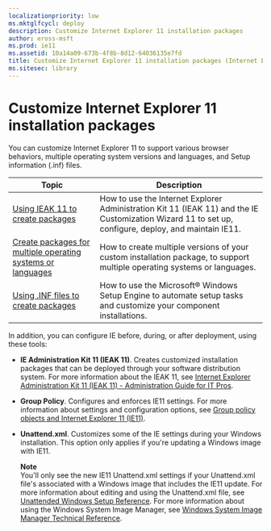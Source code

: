 ```yaml
---
localizationpriority: low
ms.mktglfcycl: deploy
description: Customize Internet Explorer 11 installation packages
author: eross-msft
ms.prod: ie11
ms.assetid: 10a14a09-673b-4f8b-8d12-64036135e7fd
title: Customize Internet Explorer 11 installation packages (Internet Explorer 11 for IT Pros)
ms.sitesec: library
---
```



# Customize Internet Explorer 11 installation packages
You can customize Internet Explorer 11 to support various browser behaviors, multiple operating system versions and languages, and Setup information (.inf) files.

|Topic                                                                   |Description                                         |
|------------------------------------------------------------------------|----------------------------------------------------|
|[Using IEAK 11 to create packages](using-ieak11-to-create-install-packages.md) |How to use the Internet Explorer Administration Kit 11 (IEAK 11) and the IE Customization Wizard 11 to set up, configure, deploy, and maintain IE11. |
|[Create packages for multiple operating systems or languages](create-install-packages-for-multiple-operating-systems-or-languages.md) |How to create multiple versions of your custom installation package, to support multiple operating systems or languages. |
|[Using .INF files to create packages](using-inf-files-to-create-install-packages.md) |How to use the Microsoft® Windows Setup Engine to automate setup tasks and customize your component installations. |



In addition, you can configure IE before, during, or after deployment, using these tools:

-   **IE Administration Kit 11 (IEAK 11)**. Creates customized installation packages that can be deployed through your software distribution system. For more information about the IEAK 11, see [Internet Explorer Administration Kit 11 (IEAK 11) - Administration Guide for IT Pros](../ie11-ieak/index.md).

-   **Group Policy**. Configures and enforces IE11 settings. For more information about settings and configuration options, see [Group policy objects and Internet Explorer 11 (IE11)](group-policy-objects-and-ie11.md).

-   **Unattend.xml**. Customizes some of the IE settings during your Windows installation. This option only applies if you're updating a Windows image with IE11.<p>**Note**<br>
You'll only see the new IE11 Unattend.xml settings if your Unattend.xml file's associated with a Windows image that includes the IE11 update. For more information about editing and using the Unattend.xml file, see [Unattended Windows Setup Reference](https://go.microsoft.com/fwlink/p/?LinkId=276788). For more information about using the Windows System Image Manager, see [Windows System Image Manager Technical Reference](https://go.microsoft.com/fwlink/p/?LinkId=276789).

     

 

 



